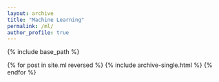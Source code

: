 ```yaml
---
layout: archive
title: "Machine Learning"
permalink: /ml/
author_profile: true
---
```


{% include base_path %}

{% for post in site.ml reversed %}
  {% include archive-single.html %}
{% endfor %}
